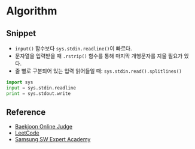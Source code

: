 # Algorithm

## Snippet
- ```input()``` 함수보다 ```sys.stdin.readline()```이 빠르다. 
- 문자열을 입력받을 때 ```.rstrip()``` 함수를 통해 마지막 개행문자를 지울 필요가 있다.
- 줄 별로 구분되어 있는 입력 읽어들일 때: ```sys.stdin.read().splitlines()```


```python
import sys
input = sys.stdin.readline
print = sys.stdout.write
```


## Reference
- [Baekjoon Online Judge](https://www.acmicpc.net/)
- [LeetCode](https://leetcode.com/)
- [Samsung SW Expert Academy](https://swexpertacademy.com/main/main.do)

